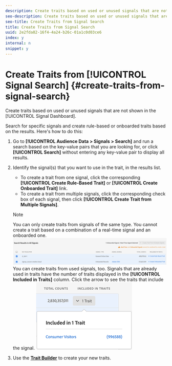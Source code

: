 ```yaml
---
description: Create traits based on used or unused signals that are not shown in the Signal Dashboard.
seo-description: Create traits based on used or unused signals that are not shown in the Signal Dashboard.
seo-title: Create Traits from Signal Search
title: Create Traits from Signal Search
uuid: 2e2fda82-16f4-4a24-b26c-01a1c0d03ce6
index: y
internal: n
snippet: y
---
```


# Create Traits from [!UICONTROL Signal Search] {#create-traits-from-signal-search}

Create traits based on used or unused signals that are not shown in the [!UICONTROL Signal Dashboard].

Search for specific signals and create rule-based or onboarded traits based on the results. Here's how to do this:

1. Go to **[!UICONTROL Audience Data > Signals > Search]** and run a search based on the key-value pairs that you are looking for, or click **[!UICONTROL Search]** without entering any key-value pair to display all results.
1. Identify the signal(s) that you want to use in the trait, in the results list.
    * To create a trait from one signal, click the corresponding **[!UICONTROL Create Rule-Based Trait]** or **[!UICONTROL Create Onboarded Trait]** link.
    * To create a trait from multiple signals, click the corresponding check box of each signal, then click **[!UICONTROL Create Trait from Multiple Signals]**.

   >[!NOTE]
   >You can only create traits from signals of the same type. You cannot create a trait based on a combination of a real-time signal and an onboarded one.
   >![](assets/signals-create-trait-search.png)
   >You can create traits from used signals, too. Signals that are already used in traits have the number of traits displayed in the **[!UICONTROL Included in Traits]** column. Click the arrow to see the traits that include the signal.
   >![](assets/signals-used-traits.png)

1. Use the **[Trait Builder](../../../c-features/traits/about-trait-builder.md#concept_13D6537EE5D0459F870C58822AD5400A)** to create your new traits.